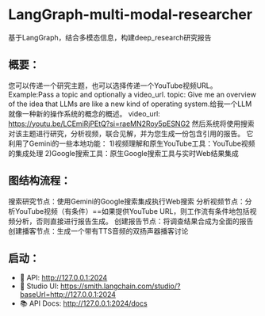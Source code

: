 # LangGraph-multi-modal-researcher
基于LangGraph，结合多模态信息，构建deep_research研究报告


## 概要：
您可以传递一个研究主题，也可以选择传递一个YouTube视频URL。
Example:Pass a topic and optionally a video_url.
topic: Give me an overview of the idea that LLMs are like a new kind of operating system.给我一个LLM就像一种新的操作系统的概念的概述。
video_url: https://youtu.be/LCEmiRjPEtQ?si=raeMN2Roy5pESNG2
然后系统将使用搜索对该主题进行研究，分析视频，联合见解，并为您生成一份包含引用的报告。
它利用了Gemini的一些本地功能：
1)视频理解和原生YouTube工具：YouTube视频的集成处理
2)Google搜索工具：原生Google搜索工具与实时Web结果集成


## 图结构流程：
搜索研究节点：使用Gemini的Google搜索集成执行Web搜索
分析视频节点：分析YouTube视频（有条件）==如果提供YouTube URL，则工作流有条件地包括视频分析，否则直接进行报告生成。
创建报告节点：将调查结果合成为全面的报告
创建播客节点：生成一个带有TTS音频的双扬声器播客讨论


## 启动：
- 🚀 API: http://127.0.0.1:2024
- 🎨 Studio UI: https://smith.langchain.com/studio/?baseUrl=http://127.0.0.1:2024
- 📚 API Docs: http://127.0.0.1:2024/docs
